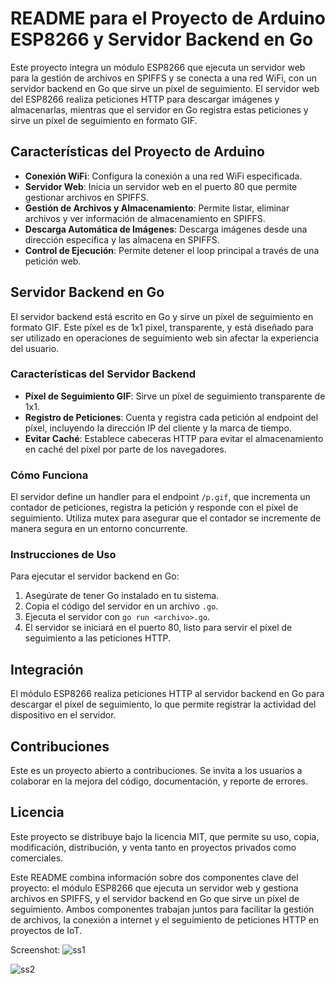# README para el Proyecto de Arduino ESP8266 y Servidor Backend en Go

Este proyecto integra un módulo ESP8266 que ejecuta un servidor web para la gestión de archivos en SPIFFS y se conecta a una red WiFi, con un servidor backend en Go que sirve un píxel de seguimiento. El servidor web del ESP8266 realiza peticiones HTTP para descargar imágenes y almacenarlas, mientras que el servidor en Go registra estas peticiones y sirve un píxel de seguimiento en formato GIF.

## Características del Proyecto de Arduino

- **Conexión WiFi**: Configura la conexión a una red WiFi especificada.
- **Servidor Web**: Inicia un servidor web en el puerto 80 que permite gestionar archivos en SPIFFS.
- **Gestión de Archivos y Almacenamiento**: Permite listar, eliminar archivos y ver información de almacenamiento en SPIFFS.
- **Descarga Automática de Imágenes**: Descarga imágenes desde una dirección específica y las almacena en SPIFFS.
- **Control de Ejecución**: Permite detener el loop principal a través de una petición web.

## Servidor Backend en Go

El servidor backend está escrito en Go y sirve un píxel de seguimiento en formato GIF. Este píxel es de 1x1 pixel, transparente, y está diseñado para ser utilizado en operaciones de seguimiento web sin afectar la experiencia del usuario.

### Características del Servidor Backend

- **Píxel de Seguimiento GIF**: Sirve un píxel de seguimiento transparente de 1x1.
- **Registro de Peticiones**: Cuenta y registra cada petición al endpoint del píxel, incluyendo la dirección IP del cliente y la marca de tiempo.
- **Evitar Caché**: Establece cabeceras HTTP para evitar el almacenamiento en caché del píxel por parte de los navegadores.

### Cómo Funciona

El servidor define un handler para el endpoint `/p.gif`, que incrementa un contador de peticiones, registra la petición y responde con el píxel de seguimiento. Utiliza mutex para asegurar que el contador se incremente de manera segura en un entorno concurrente.

### Instrucciones de Uso

Para ejecutar el servidor backend en Go:

1. Asegúrate de tener Go instalado en tu sistema.
2. Copia el código del servidor en un archivo `.go`.
3. Ejecuta el servidor con `go run <archivo>.go`.
4. El servidor se iniciará en el puerto 80, listo para servir el píxel de seguimiento a las peticiones HTTP.

## Integración

El módulo ESP8266 realiza peticiones HTTP al servidor backend en Go para descargar el píxel de seguimiento, lo que permite registrar la actividad del dispositivo en el servidor.

## Contribuciones

Este es un proyecto abierto a contribuciones. Se invita a los usuarios a colaborar en la mejora del código, documentación, y reporte de errores.

## Licencia

Este proyecto se distribuye bajo la licencia MIT, que permite su uso, copia, modificación, distribución, y venta tanto en proyectos privados como comerciales.

Este README combina información sobre dos componentes clave del proyecto: el módulo ESP8266 que ejecuta un servidor web y gestiona archivos en SPIFFS, y el servidor backend en Go que sirve un píxel de seguimiento. Ambos componentes trabajan juntos para facilitar la gestión de archivos, la conexión a internet y el seguimiento de peticiones HTTP en proyectos de IoT.

Screenshot:
![ss1](https://github.com/ivackerdev/go-arduino-1/assets/65930496/fb5b8a5d-4ae8-4d8d-8571-0b668afddd7e)

![ss2](https://github.com/ivackerdev/go-arduino-1/assets/65930496/78cd67ee-e293-4517-a019-5f9d55fa4f6e)
